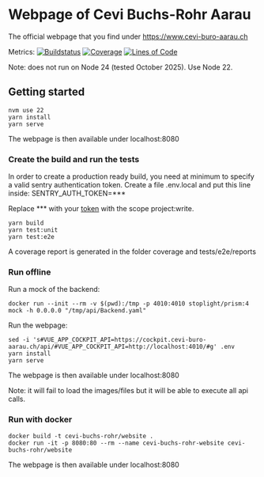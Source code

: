 # Webpage of Cevi Buchs-Rohr Aarau

The official webpage that you find under https://www.cevi-buro-aarau.ch

Metrics: 
[![Buildstatus](https://github.com/patrickuhlmann/cevi-buchs-rohr-aarau-website/workflows/Build%20Main/badge.svg)](https://github.com/patrickuhlmann/cevi-buchs-rohr-aarau-website/actions/workflows/build_main.yml)
[![Coverage](https://sonarcloud.io/api/project_badges/measure?project=cevi-buchs-rohr-aarau-website&metric=coverage)](https://sonarcloud.io/dashboard?id=cevi-buchs-rohr-aarau-website)
[![Lines of Code](https://sonarcloud.io/api/project_badges/measure?project=cevi-buchs-rohr-aarau-website&metric=ncloc)](https://sonarcloud.io/dashboard?id=cevi-buchs-rohr-aarau-website)

Note: does not run on Node 24 (tested October 2025). Use Node 22.

## Getting started
```
nvm use 22
yarn install
yarn serve
```

The webpage is then available under localhost:8080

### Create the build and run the tests

In order to create a production ready build, you need at minimum to specify a valid sentry authentication token. Create a file .env.local and put this line inside:
SENTRY_AUTH_TOKEN=***

Replace *** with your [token](https://sentry.io/settings/account/api/auth-tokens/) with the scope project:write. 

```
yarn build
yarn test:unit
yarn test:e2e
```

A coverage report is generated in the folder coverage and tests/e2e/reports

### Run offline

Run a mock of the backend:
```
docker run --init --rm -v $(pwd):/tmp -p 4010:4010 stoplight/prism:4 mock -h 0.0.0.0 "/tmp/api/Backend.yaml"
``` 

Run the webpage:
```
sed -i 's#VUE_APP_COCKPIT_API=https://cockpit.cevi-buro-aarau.ch/api/#VUE_APP_COCKPIT_API=http://localhost:4010/#g' .env
yarn install
yarn serve
```

The webpage is then available under localhost:8080

Note: it will fail to load the images/files but it will be able to execute all api calls.

### Run with docker

```
docker build -t cevi-buchs-rohr/website .
docker run -it -p 8080:80 --rm --name cevi-buchs-rohr-website cevi-buchs-rohr/website
```

The webpage is then available under localhost:8080
